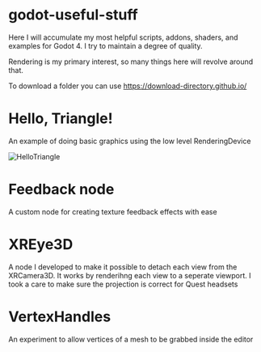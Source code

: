 # godot-useful-stuff
 
Here I will accumulate my most helpful scripts, addons, shaders, and examples for Godot 4. I try to maintain a degree of quality.

Rendering is my primary interest, so many things here will revolve around that.

To download a folder you can use https://download-directory.github.io/

# Hello, Triangle!
An example of doing basic graphics using the low level RenderingDevice

![HelloTriangle](https://github.com/user-attachments/assets/04e94828-aea1-4a9d-bc41-d949aea83fcb)

# Feedback node
A custom node for creating texture feedback effects with ease

# XREye3D
A node I developed to make it possible to detach each view from the XRCamera3D. It works by renderihng each view to a seperate viewport. I took a care to make sure the projection is correct for Quest headsets

# VertexHandles
An experiment to allow vertices of a mesh to be grabbed inside the editor
